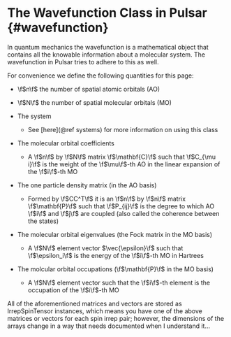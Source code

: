 The Wavefunction Class in Pulsar                                 {#wavefunction}
================================

In quantum mechanics the wavefunction is a mathematical object that contains all
the knowable information about a molecular system.  The wavefunction in Pulsar
tries to adhere to this as well.

For convenience we define the following quantities for this page:
- \f$n\f$ the number of spatial atomic orbitals (AO)
- \f$N\f$ the number of spatial molecular orbitals (MO)


- The system
  - See [here](@ref systems) for more information on using this class
- The molecular orbital coefficients
  - A \f$n\f$ by \f$N\f$ matrix \f$\mathbf{C}\f$ such that \f$C_{\mu i}\f$ is
    the weight of the \f$\mu\f$-th AO in the linear expansion of the \f$i\f$-th
    MO
- The one particle density matrix (in the AO basis)
  - Formed by \f$CC^T\f$ it is an \f$n\f$ by \f$n\f$ matrix \f$\mathbf{P}\f$
    such that \f$P_{ij}\f$ is the degree to which AO \f$i\f$ and \f$j\f$ are
    coupled (also called the coherence between the states)
- The molecular orbital eigenvalues (the Fock matrix in the MO basis)
  - A \f$N\f$ element vector \$\vec{\epsilon}\f$ such that \f$\epsilon_i\f$ is
    the energy of the \f$i\f$-th MO in Hartrees
- The molcular orbital occupations (\f$\mathbf{P}\f$ in the MO basis)
  - A \f$N\f$ element vector such that the \f$i\f$-th element is the occupation
    of the \f$i\f$-th MO

All of the aforementioned matrices and vectors are stored as IrrepSpinTensor
instances, which means you have one of the above matrices or vectors for each
spin irrep pair; however, the dimensions of the arrays change in a way that
needs documented when I understand it...
